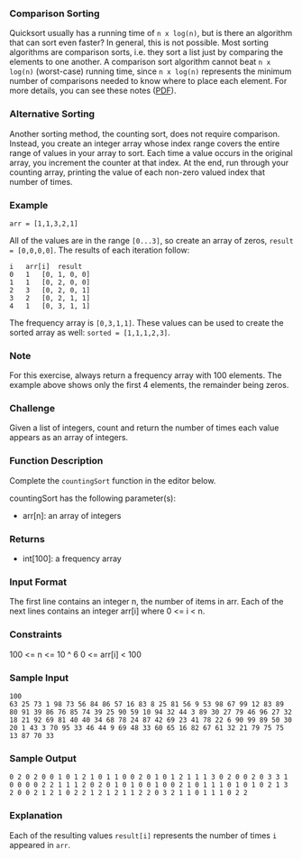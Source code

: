 ### Comparison Sorting
Quicksort usually has a running time of `n x log(n)`, but is there an algorithm that can sort even faster? In general, 
this is not possible. Most sorting algorithms are comparison sorts, i.e. they sort a list just by comparing the elements 
to one another. A comparison sort algorithm cannot beat `n x log(n)` (worst-case) running time, since `n x log(n)` 
represents the minimum number of comparisons needed to know where to place each element. 
For more details, you can see these notes ([PDF](https://www.cs.cmu.edu/~avrim/451f11/lectures/lect0913.pdf)).

### Alternative Sorting
Another sorting method, the counting sort, does not require comparison. Instead, you create an integer array whose index 
range covers the entire range of values in your array to sort. Each time a value occurs in the original array, you 
increment the counter at that index. At the end, run through your counting array, printing the value of each non-zero 
valued index that number of times.

### Example

`arr = [1,1,3,2,1]`

All of the values are in the range `[0...3]`, so create an array of zeros, `result = [0,0,0,0]`. The results of each iteration follow:

```
i	arr[i]	result
0	1	[0, 1, 0, 0]
1	1	[0, 2, 0, 0]
2	3	[0, 2, 0, 1]
3	2	[0, 2, 1, 1]
4	1	[0, 3, 1, 1]
```
The frequency array is `[0,3,1,1]`. These values can be used to create the sorted array as well: `sorted = [1,1,1,2,3]`.

### Note
For this exercise, always return a frequency array with 100 elements. The example above shows only the first 4 elements, 
the remainder being zeros.

### Challenge
Given a list of integers, count and return the number of times each value appears as an array of integers.

### Function Description

Complete the `countingSort` function in the editor below.

countingSort has the following parameter(s):

- arr[n]: an array of integers

### Returns

- int[100]: a frequency array

### Input Format

The first line contains an integer n, the number of items in arr.
Each of the next  lines contains an integer arr[i] where 0 <= i < n.

### Constraints

100 <= n <= 10 ^ 6
0 <= arr[i] < 100

### Sample Input
```
100
63 25 73 1 98 73 56 84 86 57 16 83 8 25 81 56 9 53 98 67 99 12 83 89 80 91 39 86 76 85 74 39 25 90 59 10 94 32 44 3 89 30 27 79 46 96 27 32 18 21 92 69 81 40 40 34 68 78 24 87 42 69 23 41 78 22 6 90 99 89 50 30 20 1 43 3 70 95 33 46 44 9 69 48 33 60 65 16 82 67 61 32 21 79 75 75 13 87 70 33  
```
### Sample Output
```
0 2 0 2 0 0 1 0 1 2 1 0 1 1 0 0 2 0 1 0 1 2 1 1 1 3 0 2 0 0 2 0 3 3 1 0 0 0 0 2 2 1 1 1 2 0 2 0 1 0 1 0 0 1 0 0 2 1 0 1 1 1 0 1 0 1 0 2 1 3 2 0 0 2 1 2 1 0 2 2 1 2 1 2 1 1 2 2 0 3 2 1 1 0 1 1 1 0 2 2 
```

### Explanation

Each of the resulting values `result[i]` represents the number of times `i` appeared in `arr`.